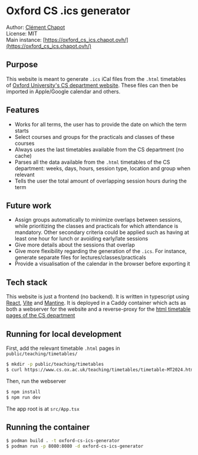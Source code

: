 # Oxford CS .ics generator

Author: [Clément Chapot](mailto:contact+dev@clementchapot.com) <br/>
License: MIT <br/>
Main instance: [https://oxford_cs_ics.chapot.ovh/](https://oxford_cs_ics.chapot.ovh/)

## Purpose

This website is meant to generate `.ics` iCal files from the `.html` timetables of [Oxford University's CS department website](https://www.cs.ox.ac.uk/teaching/timetables). These files can then be imported in Apple/Google calendar and others.

## Features

- Works for all terms, the user has to provide the date on which the term starts
- Select courses and groups for the practicals and classes of these courses
- Always uses the last timetables available from the CS department (no cache)
- Parses all the data available from the `.html` timetables of the CS department: weeks, days, hours, session type, location and group when relevant
- Tells the user the total amount of overlapping session hours during the term

## Future work

- Assign groups automatically to minimize overlaps between sessions, while prioritizing the classes and practicals for which attendance is mandatory. Other secondary criteria could be applied such as having at least one hour for lunch or avoiding early/late sessions
- Give more details about the sessions that overlap
- Give more flexibility regarding the generation of the `.ics`. For instance, generate separate files for lectures/classes/practicals
- Provide a visualisation of the calendar in the browser before exporting it

## Tech stack

This website is just a frontend (no backend). It is written in typescript using [React](https://react.dev/), [Vite](https://vite.dev/) and [Mantine](https://mantine.dev/). It is deployed in a Caddy container which acts as both a webserver for the website and a reverse-proxy for the [html timetable pages of the CS department](https://www.cs.ox.ac.uk/teaching/timetables)

## Running for local development

First, add the relevant timetable `.html` pages in `public/teaching/timetables/`

```bash
$ mkdir -p public/teaching/timetables
$ curl https://www.cs.ox.ac.uk/teaching/timetables/timetable-MT2024.html > public/teaching/timetables/timetable-MT2024.html
```

Then, run the webserver

```bash
$ npm install
$ npm run dev
```

The app root is at `src/App.tsx`

## Running the container

```bash
$ podman build . -t oxford-cs-ics-generator
$ podman run -p 8080:8080 -d oxford-cs-ics-generator
```
